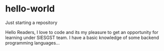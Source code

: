 # hello-world
Just  starting a repository


Hello Readers,
I love to code and its my pleasure to get an opportunity for learning under SIESGST team.
I have a basic knowledge of some backend programming languages...

